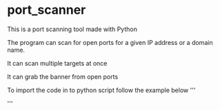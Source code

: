 # port_scanner
This is a port scanning tool made with Python 

The program can scan for open ports for a given IP address or a domain name.

It can scan multiple targets at once 

It can grab the banner from open ports


To import the code in to python script follow the example below 
'''

'''
